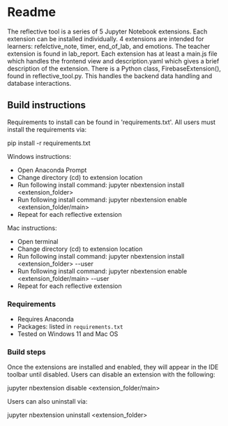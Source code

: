 # Readme

The reflective tool is a series of 5 Jupyter Notebook extensions. Each extension can be installed individually. 4 extensions are intended for learners: refelctive_note, timer, end_of_lab, and emotions. The teacher extension is found in lab_report. Each extension has at least a main.js file which handles the frontend view and description.yaml which gives a brief description of the extension. There is a Python class, FirebaseExtension(), found in reflective_tool.py. This handles the backend data handling and database interactions.

## Build instructions
Requirements to install can be found in 'requirements.txt'. All users must install the requirements via:

pip install -r requirements.txt

Windows instructions:

* Open Anaconda Prompt 
* Change directory (cd) to extension location
* Run following install command: jupyter nbextension install <extension_folder>
* Run following install command: jupyter nbextension enable <extension_folder/main>
* Repeat for each reflective extension

Mac instructions:
* Open terminal 
* Change directory (cd) to extension location
* Run following install command: jupyter nbextension install <extension_folder> --user
* Run following install command: jupyter nbextension enable <extension_folder/main> --user
* Repeat for each reflective extension

### Requirements

* Requires Anaconda 
* Packages: listed in `requirements.txt` 
* Tested on Windows 11 and Mac OS


### Build steps

Once the extensions are installed and enabled, they will appear in the IDE toolbar until disabled. Users can disable an extension with the following:

jupyter nbextension disable <extension_folder/main>

Users can also uninstall via:

jupyter nbextension uninstall <extension_folder>



